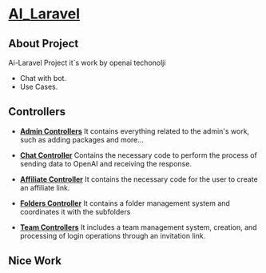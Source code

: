 <p align="center"><a href="https://laravel.com" target="_blank"><h1>AI_Laravel</h1></a></p>


## About Project

Ai-Laravel Project it`s work by openai techonolji
- Chat with bot.
- Use Cases.


## Controllers

- **[Admin Controllers](https://github.com/abdulselam-muhammed/ai-laravel/tree/master/src/Http/Controllers/Admin)**
It contains everything related to the admin's work, such as adding packages and more...

- **[Chat Controller](https://github.com/abdulselam-muhammed/ai-laravel/blob/master/src/Http/Controllers/User/ChatController.php)**
Contains the necessary code to perform the process of sending data to OpenAI and receiving the response.

- **[Affiliate Controller](https://github.com/abdulselam-muhammed/ai-laravel/blob/master/src/Http/Controllers/User/AffiliateController.php)**
It contains the necessary code for the user to create an affiliate link.

- **[Folders Controller](https://github.com/abdulselam-muhammed/ai-laravel/blob/master/src/Http/Controllers/User/Folders.php)**
It contains a folder management system and coordinates it with the subfolders
- **[Team Controllers](https://github.com/abdulselam-muhammed/ai-laravel/tree/master/src/Http/Controllers/User/Team)**
It includes a team management system, creation, and processing of login operations through an invitation link.



## Nice Work

